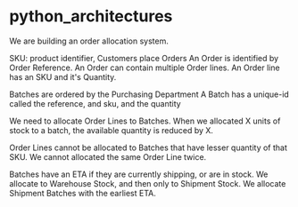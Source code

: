 # python_architectures

We are building an order allocation system.

SKU: product identifier, 
Customers place Orders
An Order is identified by Order Reference.
An Order can contain multiple Order lines.
An Order line has an SKU and it's Quantity.

Batches are ordered by the Purchasing Department
A Batch has a unique-id called the reference, and sku, and the quantity


We need to allocate Order Lines to Batches.
When we allocated X units of stock to a batch, the available quantity is reduced by X.


Order Lines cannot be allocated to Batches that have lesser quantity of that SKU.
We cannot allocated the same Order Line twice.

Batches have an ETA if they are currently shipping, or are in stock.
We allocate to Warehouse Stock, and then only to Shipment Stock.
We allocate Shipment Batches with the earliest ETA.
